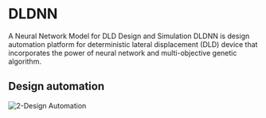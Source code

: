 # DLDNN
A Neural Network Model for DLD Design and Simulation
DLDNN is design automation platform for deterministic lateral displacement (DLD) device that incorporates the power of neural network and multi-objective genetic algorithm.
## Design automation

![2-Design Automation](https://user-images.githubusercontent.com/97515569/179344205-92cddf73-6da5-44d6-9d3e-daed59f4f94e.png)
